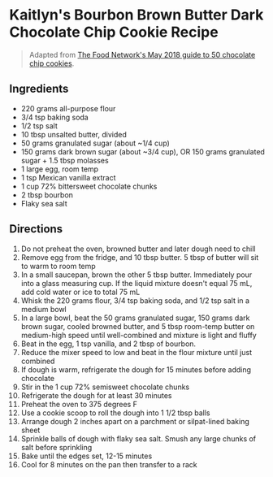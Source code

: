 # Kaitlyn's Bourbon Brown Butter Dark Chocolate Chip Cookie Recipe

> Adapted from [The Food Network's May 2018 guide to 50 chocolate chip cookies](https://www.foodnetwork.com/recipes/packages/baking-guide/cookies-and-bars/50-chocolate-chip-cookies).

## Ingredients 

* 220 grams all-purpose flour
* 3/4 tsp baking soda
* 1/2 tsp salt
* 10 tbsp unsalted butter, divided
* 50 grams granulated sugar (about ~1/4 cup)
* 150 grams dark brown sugar (about ~3/4 cup), OR 150 grams granulated sugar + 1.5 tbsp molasses
* 1 large egg, room temp
* 1 tsp Mexican vanilla extract
* 1 cup 72% bittersweet chocolate chunks
* 2 tbsp bourbon
* Flaky sea salt

## Directions

1. Do not preheat the oven, browned butter and later dough need to chill
1. Remove egg from the fridge, and 10 tbsp butter. 5 tbsp of butter will sit to warm to room temp
1. In a small saucepan, brown the other 5 tbsp butter. Immediately pour into a glass measuring cup. If the liquid mixture doesn't equal 75 mL, add cold water or ice to total 75 mL
1. Whisk the 220 grams flour, 3/4 tsp baking soda, and 1/2 tsp salt in a medium bowl
1. In a large bowl, beat the 50 grams granulated sugar, 150 grams dark brown sugar, cooled browned butter, and 5 tbsp room-temp butter on medium-high speed until well-combined and mixture is light and fluffy
1. Beat in the egg, 1 tsp vanilla, and 2 tbsp of bourbon.
1. Reduce the mixer speed to low and beat in the flour mixture until just combined
1. If dough is warm, refrigerate the dough for 15 minutes before adding chocolate
1. Stir in the 1 cup 72% semisweet chocolate chunks
1. Refrigerate the dough for at least 30 minutes
1. Preheat the oven to 375 degrees F
1. Use a cookie scoop to roll the dough into 1 1/2 tbsp balls
1. Arrange dough 2 inches apart on a parchment or silpat-lined baking sheet
1. Sprinkle balls of dough with flaky sea salt. Smush any large chunks of salt before sprinkling
1. Bake until the edges set, 12-15 minutes
1. Cool for 8 minutes on the pan then transfer to a rack

